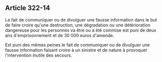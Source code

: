 Article 322-14
----
Le fait de communiquer ou de divulguer une fausse information dans le but de
faire croire qu'une destruction, une dégradation ou une détérioration dangereuse
pour les personnes va être ou a été commise est puni de deux ans
d'emprisonnement et de 30 000 euros d'amende.

Est puni des mêmes peines le fait de communiquer ou de divulguer une fausse
information faisant croire à un sinistre et de nature à provoquer l'intervention
inutile des secours.
